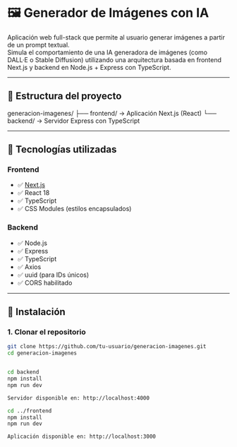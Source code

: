 # 🖼️ Generador de Imágenes con IA

Aplicación web full-stack que permite al usuario generar imágenes a partir de un prompt textual.  
Simula el comportamiento de una IA generadora de imágenes (como DALL·E o Stable Diffusion) utilizando una arquitectura basada en frontend Next.js y backend en Node.js + Express con TypeScript.

---

## 📂 Estructura del proyecto

generacion-imagenes/
├── frontend/ → Aplicación Next.js (React)
└── backend/ → Servidor Express con TypeScript


---

## 🚀 Tecnologías utilizadas

### Frontend

- ✅ [Next.js](https://nextjs.org/)
- ✅ React 18
- ✅ TypeScript
- ✅ CSS Modules (estilos encapsulados)

### Backend

- ✅ Node.js
- ✅ Express
- ✅ TypeScript
- ✅ Axios
- ✅ uuid (para IDs únicos)
- ✅ CORS habilitado

---

## 🔧 Instalación

### 1. Clonar el repositorio

```bash
git clone https://github.com/tu-usuario/generacion-imagenes.git
cd generacion-imagenes


cd backend
npm install
npm run dev

Servidor disponible en: http://localhost:4000

cd ../frontend
npm install
npm run dev

Aplicación disponible en: http://localhost:3000
```
